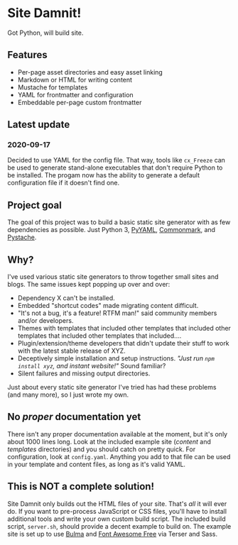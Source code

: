 # Site Damnit!

Got Python, will build site.


## Features

- Per-page asset directories and easy asset linking
- Markdown or HTML for writing content
- Mustache for templates
- YAML for frontmatter and configuration
- Embeddable per-page custom frontmatter



## Latest update

### 2020-09-17

Decided to use YAML for the config file. That way, tools like `cx_Freeze` can be used to generate stand-alone executables that don't require Python to be installed. The progam now has the ability to generate a default configuration file if it doesn't find one.


## Project goal

The goal of this project was to build a basic static site generator with as few dependencies as possible. Just Python 3, [PyYAML](https://pyyaml.org/wiki/PyYAMLDocumentation), [Commonmark](https://pypi.org/project/commonmark/), and [Pystache](https://github.com/defunkt/pystache).


## Why?

I've used various static site generators to throw together small sites and blogs. The same issues kept popping up over and over:

* Dependency X can't be installed.
* Embedded "shortcut codes" made migrating content difficult.
* "It's not a bug, it's a feature! RTFM man!" said community members and/or developers.
* Themes with templates that included other templates that included other templates that included other templates that included....
* Plugin/extension/theme developers that didn't update their stuff to work with the latest stable release of XYZ.
* Deceptively simple installation and setup instructions. *"Just run `npm install xyz`, and instant website!"* Sound familiar?
* Silent failures and missing output directories.


Just about every static site generator I've tried has had these problems (and many more), so I just wrote my own.


## No *proper* documentation yet

There isn't any proper documentation available at the moment, but it's only about 1000 lines long. Look at the included example site (*content* and *templates* directories) and you should catch on pretty quick. For configuration, look at `config.yaml`. Anything you add to that file can be used in your template and content files, as long as it's valid YAML.


## This is NOT a complete solution!

Site Damnit only builds out the HTML files of your site. That's *all* it will ever do. If you want to pre-process JavaScript or CSS files, you'll have to install additional tools and write your own custom build script. The included build script, `server.sh`, should provide a decent example to build on. The example site is set up to use [Bulma](https://bulma.io/) and [Font Awesome Free](https://github.com/FortAwesome/Font-Awesome) via Terser and Sass.
